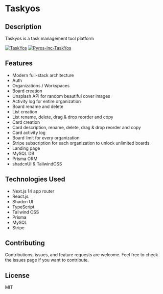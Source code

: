 # Taskyos

## Description

Taskyos is a task management tool platform

[![TaskYos](https://github.com/Liam-Piro/TaskYos/assets/109366637/94e95b75-53f1-49ca-98c3-e0073db8c5cb)](https://taskyos.vercel.app/)
[![Pyros-Inc-TaskYos](https://github.com/Liam-Piro/TaskYos/assets/109366637/f6850d99-ec1a-49be-a35e-2c57bbaf14b8)](https://taskyos.vercel.app/)


## Features

- Modern full-stack architecture
- Auth
- Organizations / Workspaces
- Board creation
- Unsplash API for random beautiful cover images
- Activity log for entire organization
- Board rename and delete
- List creation
- List rename, delete, drag & drop reorder and copy
- Card creation
- Card description, rename, delete, drag & drop reorder and copy
- Card activity log
- Board limit for every organization
- Stripe subscription for each organization to unlock unlimited boards
- Landing page
- MySQL DB
- Prisma ORM
- shadcnUI & TailwindCSS

## Technologies Used

- Next.js 14 app router
- React.js
- Shadcn UI
- TypeScript
- Tailwind CSS
- Prisma
- MySQL
- Stripe

## Contributing

Contributions, issues, and feature requests are welcome. Feel free to check the issues page if you want to contribute.

## License

MIT
